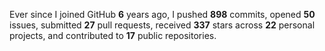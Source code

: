Ever since I joined GitHub **6** years ago, I pushed **898** commits, opened **50** issues, submitted **27** pull requests, received **337** stars across **22** personal projects, and contributed to **17** public repositories.